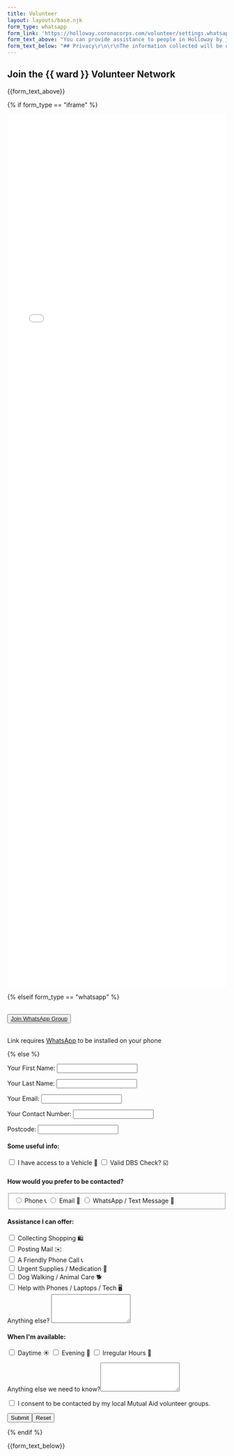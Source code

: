```yaml
---
title: Volunteer
layout: layouts/base.njk
form_type: whatsapp
form_link: 'https://holloway.coronacorps.com/volunteer/settings.whatsapp'
form_text_above: "You can provide assistance to people in Holloway by joining the WhatsApp welcome group linked below and responding to help with any of the following:\r\n\r\n- \U0001F6CD️ Deliver shopping or medicine\r\n- \U0001F4DE Make a friendly phone call to someone in isolation\r\n- \U0001F415 Dog walking and vet visits\r\n- \U0001F4E7 Posting mail\r\n\r\n## How it works\r\nOnce in the group, you will be directed to join one of the broadcast groups where requests for assistance are sent out. You can then respond by direct message to the person making the request to take that task on. \r\n\r\n**NOTE** this is a public group, so please **do not post any private information**."
form_text_below: "## Privacy\r\n\r\nThe information collected will be used for the legitimate purposes of the group to connect volunteers working in the same area, and to match volunteers to members of the community seeking support. \r\n\r\nPlease do not upload any sensitive information. If you are completing this form on behalf of someone else, please ask for consent and include your name in the form as well. \r\n\r\nAny information gathered will be deleted when the group disbands. To remove your data or ask any questions, please contact us."
---
```


## Join the {{ ward }} Volunteer Network

{{form_text_above}}

{% if form_type == "iframe" %}

  <iframe src="{{ form_link }}" width="100%" height="2000" frameborder="0" marginheight="0" marginwidth="0">Loading…</iframe>

{% elseif form_type == "whatsapp" %}

<br>
<div class="button-container">
  <button class="bttn-simple bttn-lg bttn-success"><a href="form_link">Join WhatsApp Group</a></button> 
</div>
<br> 

Link requires [WhatsApp](https://www.whatsapp.com/) to be installed on your phone

{% else %}

<div class="form-card">
  <form name="volunteer-holloway" method="POST" data-netlify="true">
    <p>
      <label>Your First Name: <input type="text" name="firstname" class="form-input" /></label>   
    </p>
    <p>
      <label>Your Last Name: <input type="text" name="lastname" class="form-input" /></label>   
    </p>
    <p>
      <label>Your Email: <input type="email" name="email" class="form-input" /></label>
    </p>
    <p>
      <label>Your Contact Number: <input type="tel" name="contact" class="form-input" /></label>
    </p>
    <p>
      <label>Postcode: <input type="text" name="postcode" class="form-input" /></label>
    </p>
    <h4>Some useful info:</h4>
    <p>
      <input type="checkbox" id="vehicle" name="vehicle" value="true" class="form-input">
      <label for="vehicle"> I have access to a Vehicle 🚗</label>
      <input type="checkbox" id="dbs" name="dbs" value="true" class="form-input">
      <label for="dbs"> Valid DBS Check? ☑️</label>
      <br>      
    </p>
    <h4>How would you prefer to be contacted?</h4>
    <p>
      <fieldset id="contact-preference">
        <input type="radio" value="phone" name="contact-preference" class="form-input">
        <label for="phone">Phone 📞 </label>
        <input type="radio" value="email" name="contact-preference" class="form-input">
        <label for="email">Email 📧 </label>
        <input type="radio" value="sms" name="contact-preference" class="form-input">
        <label for="email">WhatsApp / Text Message 📲 </label>
      </fieldset>
    </p>
    <h4>Assistance I can offer:</h4>
    <p>
      <input type="checkbox" id="shopping" name="shopping" value="true" class="form-input">
      <label for="shopping">Collecting Shopping 🛍️ </label>
      <br>      
      <input type="checkbox" id="mail" name="mail" value="true" class="form-input">
      <label for="mail"> Posting Mail ✉️</label>
      <br>
      <input type="checkbox" id="phonecall" name="phonecall" value="true" class="form-input">
      <label for="phonecall"> A Friendly Phone Call 📞</label>
      <br>
      <input type="checkbox" id="supplies" name="supplies" value="true" class="form-input">
      <label for="supplies"> Urgent Supplies / Medication 💊</label>
      <br>
      <input type="checkbox" id="dogwalk" name="dogwalk" value="true" class="form-input">
      <label for="supplies"> Dog Walking / Animal Care 🐕</label>
      <br>
      <input type="checkbox" id="tech-help" name="tech-help" value="true" class="form-input">
      <label for="supplies">Help with Phones / Laptops / Tech  🖥️</label>
      <br/>
      <label>Anything else? <textarea rows="4" name="skills-else" class="form-input"></textarea></label>
    </p>
    <h4>When I'm available:</h4>
    <p>
      <input type="checkbox" id="daytime" name="daytime" value="true" class="form-input">
      <label for="daytime">Daytime ☀️</label>
      <input type="checkbox" id="evening" name="evening" value="true" class="form-input">
      <label for="evening">Evening 🌙</label>
      <input type="checkbox" id="irregular" name="irregular" value="true" class="form-input">
      <label for="irregular">Irregular Hours 🌃</label>
    </p>
    <p>
      <label>Anything else we need to know?<textarea rows="4" name="message" class="form-input"></textarea></label>
    </p>
    <p>
      <div data-netlify-recaptcha="true"></div>
    </p>
    <p>
      <input type="checkbox" id="consent" name="consent" value="true" class="form-input">
      <label for="consent">I consent to be contacted by my local Mutual Aid volunteer groups.</label>
    </p>
    <p>
      <input type="submit" class="button"></input><button type="reset" class="button">Reset</button>
    </p>
  </form>
</div>

{% endif %}

{{form_text_below}}
